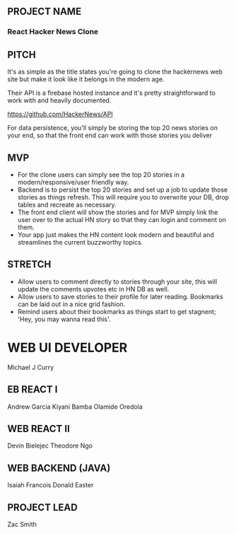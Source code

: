 ## PROJECT NAME
### React Hacker News Clone

## PITCH
It's as simple as the title states you're going to clone the hackernews web site but make it look like it belongs in the modern age.

Their API is a firebase hosted instance and it's pretty straightforward to work with and heavily documented.

https://github.com/HackerNews/API

For data persistence, you'll simply be storing the top 20 news stories on your end, so that the front end can work with those stories you deliver

## MVP
- For the clone users can simply see the top 20 stories in a modern/responsive/user friendly way.
- Backend is to persist the top 20 stories and set up a job to update those stories as things refresh. This will require you to overwrite your DB, drop tables and recreate as necessary.
- The front end client will show the stories and for MVP simply link the user over to the actual HN story so that they can login and comment on them.
- Your app just makes the HN content look modern and beautiful and streamlines the current buzzworthy topics.

## STRETCH
- Allow users to comment directly to stories through your site, this will update the comments upvotes etc in HN DB as well.
- Allow users to save stories to their profile for later reading. Bookmarks can be laid out in a nice grid fashion.
- Remind users about their bookmarks as things start to get stagnent; 'Hey, you may wanna read this'. 

# WEB UI DEVELOPER
Michael J Curry

## EB REACT I
Andrew Garcia
Kiyani Bamba
Olamide Oredola

## WEB REACT II
Devin Bielejec
Theodore Ngo

## WEB BACKEND (JAVA)
Isaiah Francois
Donald Easter

## PROJECT LEAD
Zac Smith
